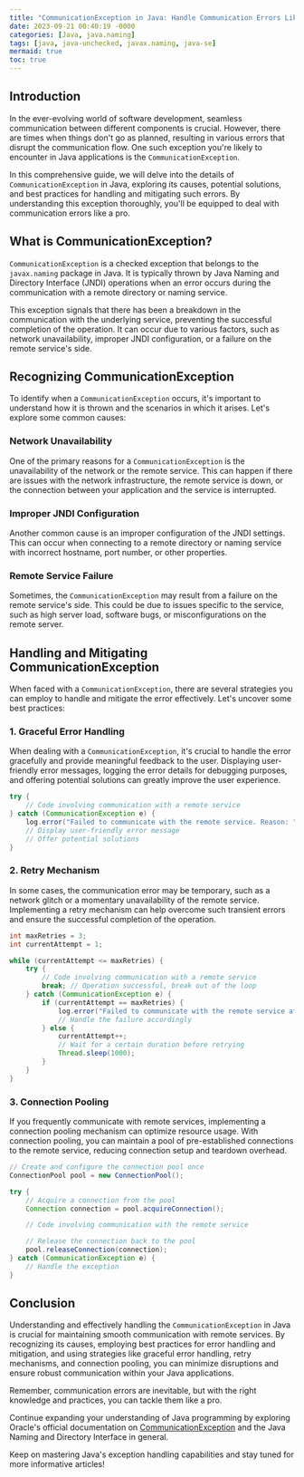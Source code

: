 ```yaml
---
title: "CommunicationException in Java: Handle Communication Errors Like a Pro "
date: 2023-09-21 00:40:19 -0000
categories: [Java, java.naming]
tags: [java, java-unchecked, javax.naming, java-se]
mermaid: true
toc: true
---
```


## Introduction

In the ever-evolving world of software development, seamless communication between different components is crucial. However, there are times when things don't go as planned, resulting in various errors that disrupt the communication flow. One such exception you're likely to encounter in Java applications is the `CommunicationException`.

In this comprehensive guide, we will delve into the details of `CommunicationException` in Java, exploring its causes, potential solutions, and best practices for handling and mitigating such errors. By understanding this exception thoroughly, you'll be equipped to deal with communication errors like a pro.

## What is CommunicationException?

`CommunicationException` is a checked exception that belongs to the `javax.naming` package in Java. It is typically thrown by Java Naming and Directory Interface (JNDI) operations when an error occurs during the communication with a remote directory or naming service. 

This exception signals that there has been a breakdown in the communication with the underlying service, preventing the successful completion of the operation. It can occur due to various factors, such as network unavailability, improper JNDI configuration, or a failure on the remote service's side.

## Recognizing CommunicationException

To identify when a `CommunicationException` occurs, it's important to understand how it is thrown and the scenarios in which it arises. Let's explore some common causes:

### Network Unavailability

One of the primary reasons for a `CommunicationException` is the unavailability of the network or the remote service. This can happen if there are issues with the network infrastructure, the remote service is down, or the connection between your application and the service is interrupted.

### Improper JNDI Configuration

Another common cause is an improper configuration of the JNDI settings. This can occur when connecting to a remote directory or naming service with incorrect hostname, port number, or other properties.


### Remote Service Failure

Sometimes, the `CommunicationException` may result from a failure on the remote service's side. This could be due to issues specific to the service, such as high server load, software bugs, or misconfigurations on the remote server.


## Handling and Mitigating CommunicationException

When faced with a `CommunicationException`, there are several strategies you can employ to handle and mitigate the error effectively. Let's uncover some best practices:

### 1. Graceful Error Handling

When dealing with a `CommunicationException`, it's crucial to handle the error gracefully and provide meaningful feedback to the user. Displaying user-friendly error messages, logging the error details for debugging purposes, and offering potential solutions can greatly improve the user experience.

```java
try {
    // Code involving communication with a remote service
} catch (CommunicationException e) {
    log.error("Failed to communicate with the remote service. Reason: " + e.getMessage());
    // Display user-friendly error message
    // Offer potential solutions
}
```

### 2. Retry Mechanism

In some cases, the communication error may be temporary, such as a network glitch or a momentary unavailability of the remote service. Implementing a retry mechanism can help overcome such transient errors and ensure the successful completion of the operation.

```java
int maxRetries = 3;
int currentAttempt = 1;

while (currentAttempt <= maxRetries) {
    try {
        // Code involving communication with a remote service
        break; // Operation successful, break out of the loop
    } catch (CommunicationException e) {
        if (currentAttempt == maxRetries) {
            log.error("Failed to communicate with the remote service after multiple attempts.");
            // Handle the failure accordingly
        } else {
            currentAttempt++;
            // Wait for a certain duration before retrying
            Thread.sleep(1000);
        }
    }
}
```

### 3. Connection Pooling

If you frequently communicate with remote services, implementing a connection pooling mechanism can optimize resource usage. With connection pooling, you can maintain a pool of pre-established connections to the remote service, reducing connection setup and teardown overhead.

```java
// Create and configure the connection pool once
ConnectionPool pool = new ConnectionPool();

try {
    // Acquire a connection from the pool
    Connection connection = pool.acquireConnection();

    // Code involving communication with the remote service

    // Release the connection back to the pool
    pool.releaseConnection(connection);
} catch (CommunicationException e) {
    // Handle the exception
}
```

## Conclusion

Understanding and effectively handling the `CommunicationException` in Java is crucial for maintaining smooth communication with remote services. By recognizing its causes, employing best practices for error handling and mitigation, and using strategies like graceful error handling, retry mechanisms, and connection pooling, you can minimize disruptions and ensure robust communication within your Java applications.

Remember, communication errors are inevitable, but with the right knowledge and practices, you can tackle them like a pro.

Continue expanding your understanding of Java programming by exploring Oracle's official documentation on [CommunicationException](https://docs.oracle.com/javase/10/docs/api/javax/naming/CommunicationException.html) and the Java Naming and Directory Interface in general.

Keep on mastering Java's exception handling capabilities and stay tuned for more informative articles!
